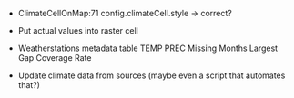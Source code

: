 - ClimateCellOnMap:71
    config.climateCell.style -> correct?

- Put actual values into raster cell

- Weatherstations metadata table
                    TEMP    PREC
  Missing Months
  Largest Gap
  Coverage Rate

- Update climate data from sources (maybe even a script that automates that?)

